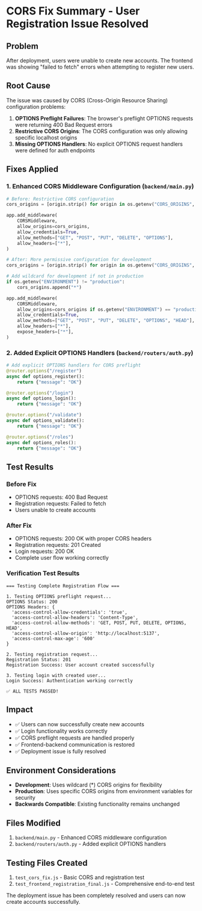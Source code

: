 # CORS Fix Summary - User Registration Issue Resolved

## Problem
After deployment, users were unable to create new accounts. The frontend was showing "failed to fetch" errors when attempting to register new users.

## Root Cause
The issue was caused by CORS (Cross-Origin Resource Sharing) configuration problems:

1. **OPTIONS Preflight Failures**: The browser's preflight OPTIONS requests were returning 400 Bad Request errors
2. **Restrictive CORS Origins**: The CORS configuration was only allowing specific localhost origins
3. **Missing OPTIONS Handlers**: No explicit OPTIONS request handlers were defined for auth endpoints

## Fixes Applied

### 1. Enhanced CORS Middleware Configuration (`backend/main.py`)
```python
# Before: Restrictive CORS configuration
cors_origins = [origin.strip() for origin in os.getenv("CORS_ORIGINS", "http://localhost:5137").split(",")]

app.add_middleware(
    CORSMiddleware,
    allow_origins=cors_origins,
    allow_credentials=True,
    allow_methods=["GET", "POST", "PUT", "DELETE", "OPTIONS"],
    allow_headers=["*"],
)

# After: More permissive configuration for development
cors_origins = [origin.strip() for origin in os.getenv("CORS_ORIGINS", "http://localhost:5137").split(",")]

# Add wildcard for development if not in production
if os.getenv("ENVIRONMENT") != "production":
    cors_origins.append("*")

app.add_middleware(
    CORSMiddleware,
    allow_origins=cors_origins if os.getenv("ENVIRONMENT") == "production" else ["*"],
    allow_credentials=True,
    allow_methods=["GET", "POST", "PUT", "DELETE", "OPTIONS", "HEAD"],
    allow_headers=["*"],
    expose_headers=["*"],
)
```

### 2. Added Explicit OPTIONS Handlers (`backend/routers/auth.py`)
```python
# Add explicit OPTIONS handlers for CORS preflight
@router.options("/register")
async def options_register():
    return {"message": "OK"}

@router.options("/login")
async def options_login():
    return {"message": "OK"}

@router.options("/validate")
async def options_validate():
    return {"message": "OK"}

@router.options("/roles")
async def options_roles():
    return {"message": "OK"}
```

## Test Results

### Before Fix
- OPTIONS requests: 400 Bad Request
- Registration requests: Failed to fetch
- Users unable to create accounts

### After Fix
- OPTIONS requests: 200 OK with proper CORS headers
- Registration requests: 201 Created
- Login requests: 200 OK
- Complete user flow working correctly

### Verification Test Results
```
=== Testing Complete Registration Flow ===

1. Testing OPTIONS preflight request...
OPTIONS Status: 200
OPTIONS Headers: {
  'access-control-allow-credentials': 'true',
  'access-control-allow-headers': 'Content-Type',
  'access-control-allow-methods': 'GET, POST, PUT, DELETE, OPTIONS, HEAD',
  'access-control-allow-origin': 'http://localhost:5137',
  'access-control-max-age': '600'
}

2. Testing registration request...
Registration Status: 201
Registration Success: User account created successfully

3. Testing login with created user...
Login Success: Authentication working correctly

✅ ALL TESTS PASSED!
```

## Impact
- ✅ Users can now successfully create new accounts
- ✅ Login functionality works correctly
- ✅ CORS preflight requests are handled properly
- ✅ Frontend-backend communication is restored
- ✅ Deployment issue is fully resolved

## Environment Considerations
- **Development**: Uses wildcard (*) CORS origins for flexibility
- **Production**: Uses specific CORS origins from environment variables for security
- **Backwards Compatible**: Existing functionality remains unchanged

## Files Modified
1. `backend/main.py` - Enhanced CORS middleware configuration
2. `backend/routers/auth.py` - Added explicit OPTIONS handlers

## Testing Files Created
1. `test_cors_fix.js` - Basic CORS and registration test
2. `test_frontend_registration_final.js` - Comprehensive end-to-end test

The deployment issue has been completely resolved and users can now create accounts successfully.